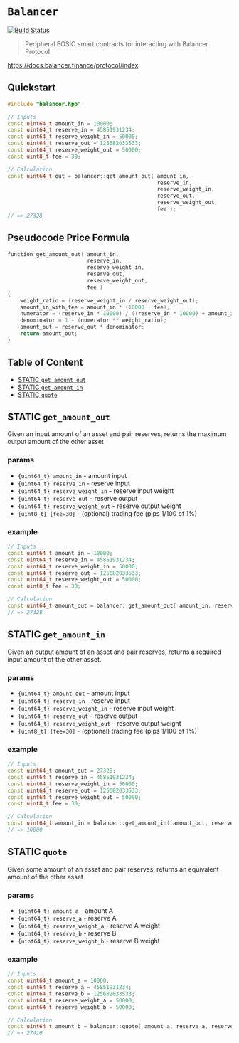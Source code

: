 # **`Balancer`**

[![Build Status](https://travis-ci.org/stableex/sx.balancer.svg?branch=master)](https://travis-ci.org/stableex/sx.balancer)

> Peripheral EOSIO smart contracts for interacting with Balancer Protocol

https://docs.balancer.finance/protocol/index

## Quickstart

```c++
#include "balancer.hpp"

// Inputs
const uint64_t amount_in = 10000;
const uint64_t reserve_in = 45851931234;
const uint64_t reserve_weight_in = 50000;
const uint64_t reserve_out = 125682033533;
const uint64_t reserve_weight_out = 50000;
const uint8_t fee = 30;

// Calculation
const uint64_t out = balancer::get_amount_out( amount_in,
                                               reserve_in,
                                               reserve_weight_in,
                                               reserve_out,
                                               reserve_weight_out,
                                               fee );
// => 27328
```

## Pseudocode Price Formula

```c++
function get_amount_out( amount_in,
                         reserve_in,
                         reserve_weight_in,
                         reserve_out,
                         reserve_weight_out,
                         fee )
{
    weight_ratio = (reserve_weight_in / reserve_weight_out);
    amount_in_with_fee = amount_in * (10000 - fee);
    numerator = (reserve_in * 10000) / ((reserve_in * 10000) + amount_in_with_fee)
    denominator = 1 - (numerator ** weight_ratio);
    amount_out = reserve_out * denominator;
    return amount_out;
}
```

## Table of Content

- [STATIC `get_amount_out`](#static-get_amount_out)
- [STATIC `get_amount_in`](#static-get_amount_in)
- [STATIC `quote`](#static-quote)

## STATIC `get_amount_out`

Given an input amount of an asset and pair reserves, returns the maximum output amount of the other asset

### params

- `{uint64_t} amount_in` - amount input
- `{uint64_t} reserve_in` - reserve input
- `{uint64_t} reserve_weight_in` - reserve input weight
- `{uint64_t} reserve_out` - reserve output
- `{uint64_t} reserve_weight_out` - reserve output weight
- `{uint8_t} [fee=30]` - (optional) trading fee (pips 1/100 of 1%)

### example

```c++
// Inputs
const uint64_t amount_in = 10000;
const uint64_t reserve_in = 45851931234;
const uint64_t reserve_weight_in = 50000;
const uint64_t reserve_out = 125682033533;
const uint64_t reserve_weight_out = 50000;
const uint8_t fee = 30;

// Calculation
const uint64_t amount_out = balancer::get_amount_out( amount_in, reserve_in, reserve_weight_in, reserve_out, reserve_weight_out );
// => 27328
```

## STATIC `get_amount_in`

Given an output amount of an asset and pair reserves, returns a required input amount of the other asset.

### params

- `{uint64_t} amount_out` - amount input
- `{uint64_t} reserve_in` - reserve input
- `{uint64_t} reserve_weight_in` - reserve input weight
- `{uint64_t} reserve_out` - reserve output
- `{uint64_t} reserve_weight_out` - reserve output weight
- `{uint8_t} [fee=30]` - (optional) trading fee (pips 1/100 of 1%)

### example

```c++
// Inputs
const uint64_t amount_out = 27328;
const uint64_t reserve_in = 45851931234;
const uint64_t reserve_weight_in = 50000;
const uint64_t reserve_out = 125682033533;
const uint64_t reserve_weight_out = 50000;
const uint8_t fee = 30;

// Calculation
const uint64_t amount_in = balancer::get_amount_in( amount_out, reserve_in, reserve_weight_in, reserve_out, reserve_weight_out, fee );
// => 10000
```

## STATIC `quote`

Given some amount of an asset and pair reserves, returns an equivalent amount of the other asset

### params

- `{uint64_t} amount_a` - amount A
- `{uint64_t} reserve_a` - reserve A
- `{uint64_t} reserve_weight_a` - reserve A weight
- `{uint64_t} reserve_b` - reserve B
- `{uint64_t} reserve_weight_b` - reserve B weight

### example

```c++
// Inputs
const uint64_t amount_a = 10000;
const uint64_t reserve_a = 45851931234;
const uint64_t reserve_b = 125682033533;
const uint64_t reserve_weight_a = 50000;
const uint64_t reserve_weight_b = 50000;

// Calculation
const uint64_t amount_b = balancer::quote( amount_a, reserve_a, reserve_weight_a, reserve_b, reserve_weight_b );
// => 27410
```